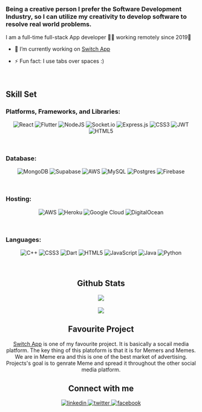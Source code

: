 ### Being a creative person I prefer the Software Development Industry, so I can utilize my creativity to develop software to resolve real world problems.
I am a full-time full-stack App developer 👨‍💻 working remotely since 2019🚀</div>  
  

- 🔭 I’m currently working on [Switch App](https://github.com/farhanyousaf786/switch-app)    

- ⚡ Fun fact: I use tabs over spaces :)  
  
<br/>  
  

## Skill Set  
  
  
### Platforms, Frameworks, and Libraries:
  
<div align="center">
  
![React](https://img.shields.io/badge/react-%2320232a.svg?style=for-the-badge&logo=react&logoColor=%2361DAFB)
![Flutter](https://img.shields.io/badge/Flutter-%2302569B.svg?style=for-the-badge&logo=Flutter&logoColor=white)
![NodeJS](https://img.shields.io/badge/node.js-6DA55F?style=for-the-badge&logo=node.js&logoColor=white)
![Socket.io](https://img.shields.io/badge/Socket.io-black?style=for-the-badge&logo=socket.io&badgeColor=010101)
![Express.js](https://img.shields.io/badge/express.js-%23404d59.svg?style=for-the-badge&logo=express&logoColor=%2361DAFB)
![CSS3](https://img.shields.io/badge/css3-%231572B6.svg?style=for-the-badge&logo=css3&logoColor=white)
![JWT](https://img.shields.io/badge/JWT-black?style=for-the-badge&logo=JSON%20web%20tokens)
![HTML5](https://img.shields.io/badge/html5-%23E34F26.svg?style=for-the-badge&logo=html5&logoColor=white)


</td><td valign="top">
<br/>  
  
  
### <div align="left">Database:</div>
<div align="center">
  
![MongoDB](https://img.shields.io/badge/MongoDB-%234ea94b.svg?style=for-the-badge&logo=mongodb&logoColor=white)
![Supabase](https://img.shields.io/badge/Supabase-3ECF8E?style=for-the-badge&logo=supabase&logoColor=white)
![AWS](https://img.shields.io/badge/AWS-%23FF9900.svg?style=for-the-badge&logo=amazon-aws&logoColor=white)
![MySQL](https://img.shields.io/badge/mysql-%2300f.svg?style=for-the-badge&logo=mysql&logoColor=white)
![Postgres](https://img.shields.io/badge/postgres-%23316192.svg?style=for-the-badge&logo=postgresql&logoColor=white)
![Firebase](https://img.shields.io/badge/Firebase-039BE5?style=for-the-badge&logo=Firebase&logoColor=white)
</div>

<br/>  
  
  
### <div align="left">Hosting:</div>
<div align="center">
  
![AWS](https://img.shields.io/badge/AWS-%23FF9900.svg?style=for-the-badge&logo=amazon-aws&logoColor=white)
![Heroku](https://img.shields.io/badge/heroku-%23430098.svg?style=for-the-badge&logo=heroku&logoColor=white)
![Google Cloud](https://img.shields.io/badge/GoogleCloud-%234285F4.svg?style=for-the-badge&logo=google-cloud&logoColor=white)
![DigitalOcean](https://img.shields.io/badge/DigitalOcean-%230167ff.svg?style=for-the-badge&logo=digitalOcean&logoColor=white)
</div>

<br/>  
  
### <div align="left">Languages:</div>
<div align="center">

![C++](https://img.shields.io/badge/c++-%2300599C.svg?style=for-the-badge&logo=c%2B%2B&logoColor=white)
![CSS3](https://img.shields.io/badge/css3-%231572B6.svg?style=for-the-badge&logo=css3&logoColor=white)
![Dart](https://img.shields.io/badge/dart-%230175C2.svg?style=for-the-badge&logo=dart&logoColor=white)
![HTML5](https://img.shields.io/badge/html5-%23E34F26.svg?style=for-the-badge&logo=html5&logoColor=white)
![JavaScript](https://img.shields.io/badge/javascript-%23323330.svg?style=for-the-badge&logo=javascript&logoColor=%23F7DF1E)
![Java](https://img.shields.io/badge/java-%23ED8B00.svg?style=for-the-badge&logo=java&logoColor=white)
![Python](https://img.shields.io/badge/python-3670A0?style=for-the-badge&logo=python&logoColor=ffdd54)

</div>

</td></tr> 

<br/>  

## Github Stats  
<div align="center"><img src="https://github-readme-stats.vercel.app/api?username=farhanyousaf786&show_icons=true&count_private=true&hide_border=true" align="center" /></div> 


</br>
<img src="https://komarev.com/ghpvc/?username=farhanyousaf786&&style=flat-square" align="center" />
</br>



## Favourite Project
  [Switch App](https://github.com/farhanyousaf786/switch-app) is one of my favourite project. It is basically a 
  socail media platform. The key thing of this platoform is that 
  it is for Memers and Memes. We are in Meme era and this is one of the best market of advertising. Projects's goal is to
  genrate Meme and spread it throughout the other social media platform.
<div align="center">
</div>  


## Connect with me  
<div align="center">
  
<a href="https://www.linkedin.com/in/mfarhanyousaf/" target="_blank">
<img src=https://img.shields.io/badge/linkedin-%231E77B5.svg?&style=for-the-badge&logo=linkedin&logoColor=white alt=linkedin style="margin-bottom: 5px;" />
</a>
  
<a href="https://twitter.com/laasylahoo" target="_blank">
<img src=https://img.shields.io/badge/twitter-%2300acee.svg?&style=for-the-badge&logo=twitter&logoColor=white alt=twitter style="margin-bottom: 5px;" />
</a>

<a href="https://www.facebook.com/farhanyousaf1996" target="_blank">
<img src=https://img.shields.io/badge/facebook-%232E87FB.svg?&style=for-the-badge&logo=facebook&logoColor=white alt=facebook style="margin-bottom: 5px;" />
</a>  
</div>  
 
<br/>  

<br/>   
<br/>  
<br/>  
<br/>  
<br/>
